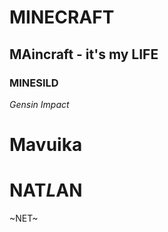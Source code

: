 # MINECRAFT
## MAincraft - it's my LIFE
### MINESILD
*Gensin Impact*
# **Mavuika**
# NAT*L*AN
~NET~
